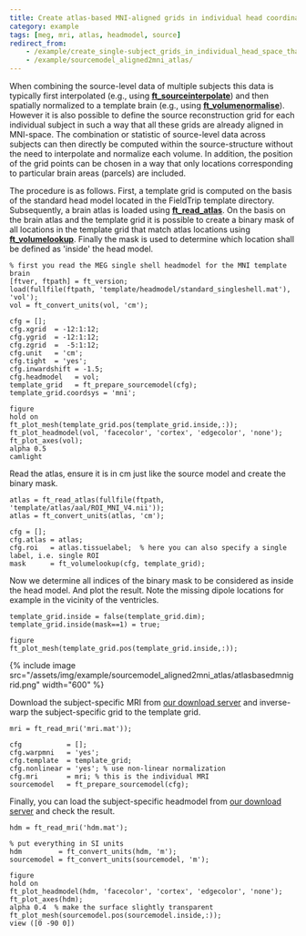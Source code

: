 ```yaml
---
title: Create atlas-based MNI-aligned grids in individual head coordinates
category: example
tags: [meg, mri, atlas, headmodel, source]
redirect_from:
    - /example/create_single-subject_grids_in_individual_head_space_that_are_all_aligned_in_brain_atlas_based_mni_space/
    - /example/sourcemodel_aligned2mni_atlas/
---
```


When combining the source-level data of multiple subjects this data is typically first interpolated (e.g., using **[ft_sourceinterpolate](/reference/ft_sourceinterpolate)**) and then spatially normalized to a template brain (e.g., using **[ft_volumenormalise](/reference/ft_volumenormalise)**). However it is also possible to define the source reconstruction grid for each individual subject in such a way that all these grids are already aligned in MNI-space. The combination or statistic of source-level data across subjects can then directly be computed within the source-structure without the need to interpolate and normalize each volume. In addition, the position of the grid points can be chosen in a way that only locations corresponding to particular brain areas (parcels) are included.

The procedure is as follows. First, a template grid is computed on the basis of the standard head model located in the FieldTrip template directory. Subsequently, a brain atlas is loaded using **[ft_read_atlas](/reference/fileio/ft_read_atlas)**. On the basis on the brain atlas and the template grid it is possible to create a binary mask of all locations in the template grid that match atlas locations using **[ft_volumelookup](/reference/ft_volumelookup)**. Finally the mask is used to determine which location shall be defined as 'inside' the head model.

    % first you read the MEG single shell headmodel for the MNI template brain
    [ftver, ftpath] = ft_version;
    load(fullfile(ftpath, 'template/headmodel/standard_singleshell.mat'), 'vol');
    vol = ft_convert_units(vol, 'cm');

    cfg = [];
    cfg.xgrid  = -12:1:12;
    cfg.ygrid  = -12:1:12;
    cfg.zgrid  =  -5:1:12;
    cfg.unit   = 'cm';
    cfg.tight  = 'yes';
    cfg.inwardshift = -1.5;
    cfg.headmodel   = vol;
    template_grid   = ft_prepare_sourcemodel(cfg);
    template_grid.coordsys = 'mni';

    figure
    hold on
    ft_plot_mesh(template_grid.pos(template_grid.inside,:));
    ft_plot_headmodel(vol, 'facecolor', 'cortex', 'edgecolor', 'none');
    ft_plot_axes(vol);
    alpha 0.5
    camlight

Read the atlas, ensure it is in cm just like the source model and create the binary mask.

    atlas = ft_read_atlas(fullfile(ftpath, 'template/atlas/aal/ROI_MNI_V4.nii'));
    atlas = ft_convert_units(atlas, 'cm');

    cfg = [];
    cfg.atlas = atlas;
    cfg.roi   = atlas.tissuelabel;  % here you can also specify a single label, i.e. single ROI
    mask      = ft_volumelookup(cfg, template_grid);

Now we determine all indices of the binary mask to be considered as inside the head model. And plot the result. Note the missing dipole locations for example in the vicinity of the ventricles.

    template_grid.inside = false(template_grid.dim);
    template_grid.inside(mask==1) = true;

    figure
    ft_plot_mesh(template_grid.pos(template_grid.inside,:));

{% include image src="/assets/img/example/sourcemodel_aligned2mni_atlas/atlasbasedmnigrid.png" width="600" %}

Download the subject-specific MRI from [our download server](https://download.fieldtriptoolbox.org/tutorial/connectivity_aef/mri.mat) and inverse-warp the subject-specific grid to the template grid.

    mri = ft_read_mri('mri.mat'));

    cfg           = [];
    cfg.warpmni   = 'yes';
    cfg.template  = template_grid;
    cfg.nonlinear = 'yes'; % use non-linear normalization
    cfg.mri       = mri; % this is the individual MRI
    sourcemodel   = ft_prepare_sourcemodel(cfg);

Finally, you can load the subject-specific headmodel from [our download server](https://download.fieldtriptoolbox.org/tutorial/connectivity_aef/hdm.mat) and check the result.

    hdm = ft_read_mri('hdm.mat');

    % put everything in SI units
    hdm         = ft_convert_units(hdm, 'm');
    sourcemodel = ft_convert_units(sourcemodel, 'm');

    figure
    hold on
    ft_plot_headmodel(hdm, 'facecolor', 'cortex', 'edgecolor', 'none');
    ft_plot_axes(hdm);
    alpha 0.4  % make the surface slightly transparent
    ft_plot_mesh(sourcemodel.pos(sourcemodel.inside,:));
    view ([0 -90 0])

